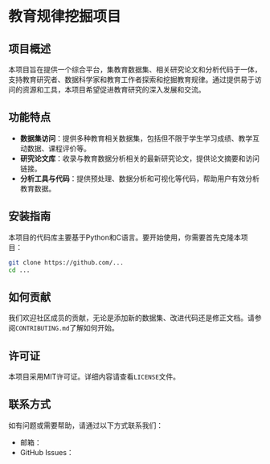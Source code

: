 # 教育规律挖掘项目

## 项目概述
本项目旨在提供一个综合平台，集教育数据集、相关研究论文和分析代码于一体，支持教育研究者、数据科学家和教育工作者探索和挖掘教育规律。通过提供易于访问的资源和工具，本项目希望促进教育研究的深入发展和交流。

## 功能特点
- **数据集访问**：提供多种教育相关数据集，包括但不限于学生学习成绩、教学互动数据、课程评价等。
- **研究论文库**：收录与教育数据分析相关的最新研究论文，提供论文摘要和访问链接。
- **分析工具与代码**：提供预处理、数据分析和可视化等代码，帮助用户有效分析教育数据。

## 安装指南
本项目的代码库主要基于Python和C语言。要开始使用，你需要首先克隆本项目：

```bash
git clone https://github.com/...
cd ...
```

## 如何贡献
我们欢迎社区成员的贡献，无论是添加新的数据集、改进代码还是修正文档。请参阅`CONTRIBUTING.md`了解如何开始。

## 许可证
本项目采用MIT许可证。详细内容请查看`LICENSE`文件。

## 联系方式
如有问题或需要帮助，请通过以下方式联系我们：

- 邮箱：
- GitHub Issues：
